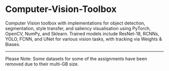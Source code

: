 # Computer-Vision-Toolbox

Computer Vision toolbox with implementations for object detection, segmentation, style transfer, and saliency visualisation using PyTorch, OpenCV, NumPy, and Sklearn. Trained models include ResNet-18, RCNNs, YOLO, FCNN, and UNet for various vision tasks, with tracking via Weights &amp; Biases.

---

Please Note: Some datasets for some of the assignments have been removed due to their multi-GB size.
